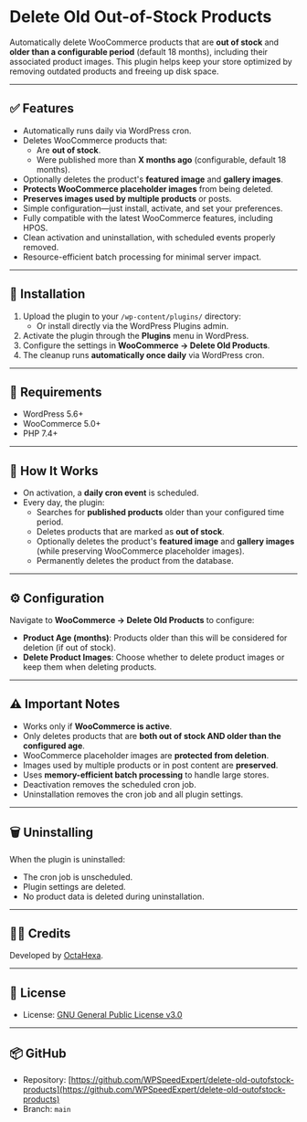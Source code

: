 # Delete Old Out-of-Stock Products

Automatically delete WooCommerce products that are **out of stock** and **older than a configurable period** (default 18 months), including their associated product images. This plugin helps keep your store optimized by removing outdated products and freeing up disk space.

---

## ✅ Features
- Automatically runs daily via WordPress cron.
- Deletes WooCommerce products that:
  - Are **out of stock**.
  - Were published more than **X months ago** (configurable, default 18 months).
- Optionally deletes the product's **featured image** and **gallery images**.
- **Protects WooCommerce placeholder images** from being deleted.
- **Preserves images used by multiple products** or posts.
- Simple configuration—just install, activate, and set your preferences.
- Fully compatible with the latest WooCommerce features, including HPOS.
- Clean activation and uninstallation, with scheduled events properly removed.
- Resource-efficient batch processing for minimal server impact.

---

## 🔧 Installation
1. Upload the plugin to your `/wp-content/plugins/` directory:
    - Or install directly via the WordPress Plugins admin.
2. Activate the plugin through the **Plugins** menu in WordPress.
3. Configure the settings in **WooCommerce → Delete Old Products**.
4. The cleanup runs **automatically once daily** via WordPress cron.

---

## 📝 Requirements
- WordPress 5.6+
- WooCommerce 5.0+
- PHP 7.4+

---

## 🚀 How It Works
- On activation, a **daily cron event** is scheduled.
- Every day, the plugin:
  - Searches for **published products** older than your configured time period.
  - Deletes products that are marked as **out of stock**.
  - Optionally deletes the product's **featured image** and **gallery images** (while preserving WooCommerce placeholder images).
  - Permanently deletes the product from the database.

---

## ⚙️ Configuration
Navigate to **WooCommerce → Delete Old Products** to configure:

- **Product Age (months)**: Products older than this will be considered for deletion (if out of stock).
- **Delete Product Images**: Choose whether to delete product images or keep them when deleting products.

---

## ⚠️ Important Notes
- Works only if **WooCommerce is active**.
- Only deletes products that are **both out of stock AND older than the configured age**.
- WooCommerce placeholder images are **protected from deletion**.
- Images used by multiple products or in post content are **preserved**.
- Uses **memory-efficient batch processing** to handle large stores.
- Deactivation removes the scheduled cron job.
- Uninstallation removes the cron job and all plugin settings.

---

## 🗑️ Uninstalling
When the plugin is uninstalled:
- The cron job is unscheduled.
- Plugin settings are deleted.
- No product data is deleted during uninstallation.

---

## 🧑‍💻 Credits
Developed by [OctaHexa](https://octahexa.com).

---

## 📄 License
- License: [GNU General Public License v3.0](https://www.gnu.org/licenses/gpl-3.0.html)

---

## 📦 GitHub
- Repository: [https://github.com/WPSpeedExpert/delete-old-outofstock-products](https://github.com/WPSpeedExpert/delete-old-outofstock-products)
- Branch: `main`
